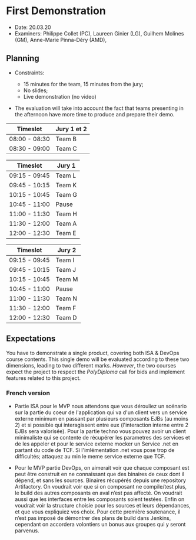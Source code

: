 # First Demonstration

  * Date: 20.03.20
  * Examiners: Philippe Collet (PC), Laureen Ginier (LG), Guilhem Molines (GM), Anne-Marie Pinna-Déry (AMD),

## Planning

  * Constraints: 
    * 15 minutes for the team, 15 minutes from the jury;
    * No slides;
    * Live demonstration (no video)
    
  * The evaluation will take into account the fact that teams presenting in the afternoon have more time to produce and prepare their demo.

| Timeslot      | Jury 1  et 2 | 
|---------------|---------------|
| 08:00 - 08:30 | Team  B      | 
| 08:30 - 09:00 | Team  C      | 

| Timeslot      | Jury 1  | 
|---------------|---------| 
| 09:15 - 09:45 | Team  L | 
| 09:45 - 10:15 | Team  K |
| 10:15 - 10:45 | Team  G | 
| 10:45 - 11:00 | Pause   | 
| 11:00 - 11:30 | Team  H |
| 11:30 - 12:00 | Team  A |
| 12:00 - 12:30 | Team  E |

| Timeslot      | Jury 2  | 
|---------------|---------|
| 09:15 - 09:45 | Team  I | 
| 09:45 - 10:15 | Team  J |  
| 10:15 - 10:45 | Team  M | 
| 10:45 - 11:00 | Pause   | 
| 11:00 - 11:30 | Team  N | 
| 11:30 - 12:00 | Team  F |
| 12:00 - 12:30 | Team  D |



## Expectations

You have to demonstrate a single product, covering both ISA & DevOps course contents. This single demo will be evaluated according to these two dimensions, leading to two different marks. *However*, the two courses expect the project to respect the _PolyDiploma_ call for bids and implement features related to this project.

### French version

* Partie ISA pour le MVP nous attendons que vous dérouliez un scénario sur la partie du coeur de l'application qui va d'un client vers un service externe minimum en passant par plusieurs composants EJBs (au moins 2) et si possible qui interagissent entre eux (l'interaction interne entre 2 EJBs sera valorisée). Pour la partie techno vous pouvez avoir un client minimaliste qui se contente de récupérer les parametres des services et de les appeler et pour le service externe mocker un Service .net en partant du code de TCF. Si l'imlémentation .net vous pose trop de difficultés; attaquez au min le meme service externe que TCF.

* Pour le MVP partie DevOps, on aimerait voir que chaque composant est peut être construit en ne connaissant que des binaires de ceux dont il dépend, et sans les sources. Binaires récupérés depuis une repository Artifactory. On voudrait voir que si on composant ne compile/test plus, le build des autres composants en aval n’est pas affecté. On voudrait aussi que les interfaces entre les composants soient testées. Enfin on voudrait voir la structure choisie pour les sources et leurs dépendances, et que vous expliquiez vos choix. Pour cette première soutenance, il n’est pas imposé de démontrer des plans de build dans Jenkins, cependant on accordera volontiers un bonus aux groupes qui y seront parvenus.
